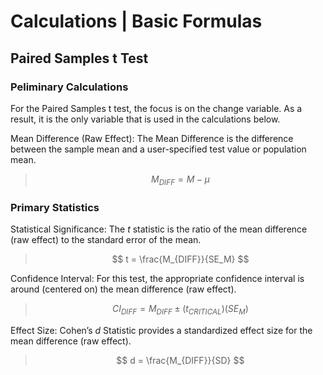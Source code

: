 # Calculations | Basic Formulas

## Paired Samples t Test

### Peliminary Calculations

For the Paired Samples t test, the focus is on the change variable. As a result, it is the only variable that is used in the calculations below.

Mean Difference (Raw Effect): The Mean Difference is the difference between the sample mean and a user-specified test value or population mean.

> $$ M_{DIFF} = M - \mu $$

### Primary Statistics

Statistical Significance: The *t* statistic is the ratio of the mean difference (raw effect) to the standard error of the mean.

> $$ t = \frac{M_{DIFF}}{SE_M} $$

Confidence Interval: For this test, the appropriate confidence interval is around (centered on) the mean difference (raw effect).

> $$ CI_{DIFF} = M_{DIFF} \pm (t_{CRITICAL} ) (SE_M) $$

Effect Size: Cohen’s *d* Statistic provides a standardized effect size for the mean difference (raw effect).

> $$ d = \frac{M_{DIFF}}{SD} $$
